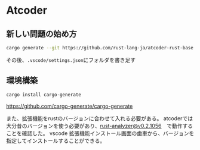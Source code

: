 # Atcoder

## 新しい問題の始め方
```bash
cargo generate --git https://github.com/rust-lang-ja/atcoder-rust-base --branch ja --name abc086c
```

その後、`.vscode/settings.json`にフォルダを書き足す

## 環境構築
```bash
cargo install cargo-generate
```
https://github.com/cargo-generate/cargo-generate


また、拡張機能をrustのバージョンに合わせて入れる必要がある。
atcoderでは大分昔のバージョンを使う必要があり、rust-analyzer@v0.2.1056　で動作することを確認した。
vscode 拡張機能インストール画面の歯車から、バージョンを指定してインストールすることができる。

